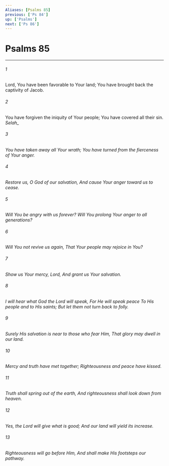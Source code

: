 ```yaml
---
Aliases: [Psalms 85]
previous: ['Ps 84']
up: ['Psalms']
next: ['Ps 86']
---
```

# Psalms 85

***


###### 1 
Lord, You have been favorable to Your land; You have brought back the captivity of Jacob. 

###### 2 
You have forgiven the iniquity of Your people; You have covered all their sin. <i class="selah">Selah_ 

###### 3 
You have taken away all Your wrath; You have turned from the fierceness of Your anger. 

###### 4 
Restore us, O God of our salvation, And cause Your anger toward us to cease. 

###### 5 
Will You be angry with us forever? Will You prolong Your anger to all generations? 

###### 6 
Will You not revive us again, That Your people may rejoice in You? 

###### 7 
Show us Your mercy, Lord, And grant us Your salvation. 

###### 8 
I will hear what God the Lord will speak, For He will speak peace To His people and to His saints; But let them not turn back to folly. 

###### 9 
Surely His salvation _is_ near to those who fear Him, That glory may dwell in our land. 

###### 10 
Mercy and truth have met together; Righteousness and peace have kissed. 

###### 11 
Truth shall spring out of the earth, And righteousness shall look down from heaven. 

###### 12 
Yes, the Lord will give _what is_ good; And our land will yield its increase. 

###### 13 
Righteousness will go before Him, And shall make His footsteps _our_ pathway.

